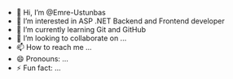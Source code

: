 - 👋 Hi, I’m @Emre-Ustunbas
- 👀 I’m interested in ASP .NET Backend and Frontend developer
- 🌱 I’m currently learning Git and GitHub
- 💞️ I’m looking to collaborate on ...
- 📫 How to reach me ...
- 😄 Pronouns: ...
- ⚡ Fun fact: ...

<!---
Emre-Ustunbas/Emre-Ustunbas is a ✨ special ✨ repository because its `README.md` (this file) appears on your GitHub profile.
You can click the Preview link to take a look at your changes.
--->
